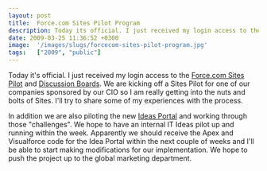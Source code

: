 ```yaml
---
layout: post
title:  Force.com Sites Pilot Program
description: Today its official. I just received my login access to the Force.com Sites Pilot and  Discussion Boards . We are kicking off a Sites Pilot for one of our companies sponsored by our CIO so I am really getting into the nuts and bolts of Sites. Ill try to share some of my experiences with the process. In addition we are also piloting the new Ideas Portal and working through those challenges. We hope to have an internal IT Ideas pilot up and running within the week. Apparently we should receive the 
date: 2009-03-25 11:36:52 +0300
image:  '/images/slugs/forcecom-sites-pilot-program.jpg'
tags:   ["2009", "public"]
---
```

<p>Today it's official. I just received my login access to the <a href="http://wiki.developerforce.com/index.php/SitesPilot:Sites_Pilot" target="_blank">Force.com Sites Pilot</a> and <a href="http://community.salesforce.com/sforce/board?board.id=pilotprogram" target="_blank">Discussion Boards</a>. We are kicking off a Sites Pilot for one of our companies sponsored by our CIO so I am really getting into the nuts and bolts of Sites. I'll try to share some of my experiences with the process.</p>
<p>In addition we are also piloting the new <a href="http://www.salesforce.com/products/ideas/" target="_blank">Ideas Portal</a> and working through those "challenges". We hope to have an internal IT Ideas pilot up and running within the week. Apparently we should receive the Apex and Visualforce code for the Idea Portal within the next couple of weeks and I'll be able to start making modifications for our implementation. We hope to push the project up to the global marketing department.</p>

